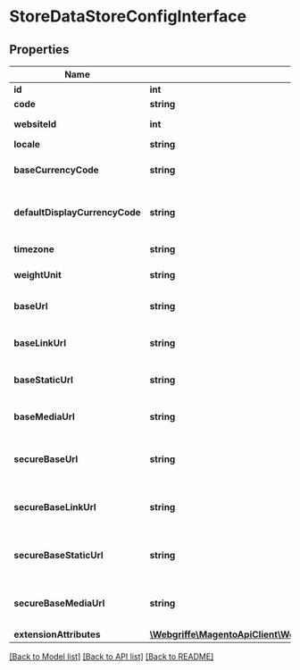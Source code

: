 # StoreDataStoreConfigInterface

## Properties
Name | Type | Description | Notes
------------ | ------------- | ------------- | -------------
**id** | **int** | Store id | 
**code** | **string** | Store code | 
**websiteId** | **int** | Website id of the store | 
**locale** | **string** | Store locale | 
**baseCurrencyCode** | **string** | Base currency code | 
**defaultDisplayCurrencyCode** | **string** | Default display currency code | 
**timezone** | **string** | Timezone of the store | 
**weightUnit** | **string** | The unit of weight | 
**baseUrl** | **string** | Base URL for the store | 
**baseLinkUrl** | **string** | Base link URL for the store | 
**baseStaticUrl** | **string** | Base static URL for the store | 
**baseMediaUrl** | **string** | Base media URL for the store | 
**secureBaseUrl** | **string** | Secure base URL for the store | 
**secureBaseLinkUrl** | **string** | Secure base link URL for the store | 
**secureBaseStaticUrl** | **string** | Secure base static URL for the store | 
**secureBaseMediaUrl** | **string** | Secure base media URL for the store | 
**extensionAttributes** | [**\Webgriffe\MagentoApiClient\Webgriffe\MagentoApiClient\Model\StoreDataStoreConfigExtensionInterface**](StoreDataStoreConfigExtensionInterface.md) |  | [optional] 

[[Back to Model list]](../README.md#documentation-for-models) [[Back to API list]](../README.md#documentation-for-api-endpoints) [[Back to README]](../README.md)


